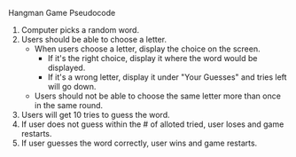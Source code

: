 Hangman Game Pseudocode

1. Computer picks a random word.
2. Users should be able to choose a letter.
    * When users choose a letter, display the choice on the screen.
        * If it's the right choice, display it where the word would  be displayed.
        * If it's a wrong letter, display it under "Your Guesses" and tries left will go down.
    * Users should not be able to choose the same letter more than once in the same round.
3. Users will get 10 tries to guess the word.
4. If user does not guess within the # of alloted tried, user loses and game restarts.
5. If user guesses the word correctly, user wins and game restarts.